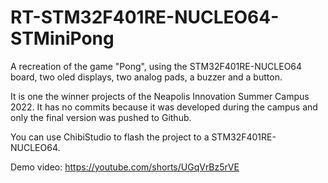 # RT-STM32F401RE-NUCLEO64-STMiniPong

A recreation of the game "Pong", using the STM32F401RE-NUCLEO64 board, two oled displays, two analog pads, a buzzer and a button.

It is one the winner projects of the Neapolis Innovation Summer Campus 2022. It has no commits because it was developed during the campus and only the final version was pushed to Github.

You can use ChibiStudio to flash the project to a STM32F401RE-NUCLEO64.

Demo video: https://youtube.com/shorts/UGqVrBz5rVE